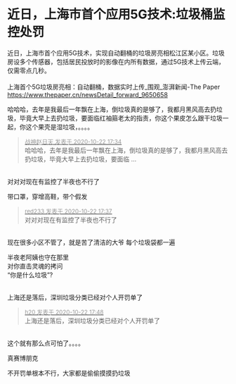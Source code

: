 # 近日，上海市首个应用5G技术:垃圾桶监控处罚


近日，上海市首个应用5G技术，实现自动翻桶的垃圾房亮相松江区某小区。垃圾房设多个传感器，包括居民投放时的影像在内所有数据，通过5G技术上传云端，仅需零点几秒。<br />
<br />
上海首个5G垃圾房亮相：自动翻桶，数据实时上传_围观_澎湃新闻-The Paper https://www.thepaper.cn/newsDetail_forward_9650658

哈哈哈，去年是我最后一年飘在上海，倒垃圾真的是够了，我都月黑风高去扔垃圾，毕竟大早上去扔垃圾，要面临红袖箍老太的指责，你这个果皮怎么跟干垃圾一起，你这个果壳是湿垃圾，。。。。

<div class="quote"><blockquote><font size="2"><a href="https://www.hostloc.com/forum.php?mod=redirect&amp;goto=findpost&amp;pid=9336982&amp;ptid=757246" target="_blank"><font color="#999999">战神赵日天 发表于 2020-10-22 17:34</font></a></font><br />
哈哈哈，去年是我最后一年飘在上海，倒垃圾真的是够了，我都月黑风高去扔垃圾，毕竟大早上去扔垃圾，要面临 ...</blockquote></div><br />
对对对现在有监控了半夜也不行了<img src="static/image/smiley/default/sad.gif" smilieid="2" border="0" alt="" />

带口罩，穿增高鞋，带个假发

<div class="quote"><blockquote><font size="2"><a href="https://www.hostloc.com/forum.php?mod=redirect&amp;goto=findpost&amp;pid=9336996&amp;ptid=757246" target="_blank"><font color="#999999">red233 发表于 2020-10-22 17:37</font></a></font><br />
对对对现在有监控了半夜也不行了</blockquote></div><br />
现在很多小区不管了，就是苦了清洁的大爷 每个垃圾袋都一遍

半夜老阿姨也守在那里<br />
对你直击灵魂的拷问 <br />
“你是什么垃圾”?

<img id="aimg_D52CZ" onclick="zoom(this, this.src, 0, 0, 0)" class="zoom" src="https://inews.gtimg.com/newsapp_bt/0/12601241890/1000" onmouseover="img_onmouseoverfunc(this)" onload="thumbImg(this)" border="0" alt="" /><br />
<br />
上海还是落后，深圳垃圾分类已经对个人开罚单了

<div class="quote"><blockquote><font size="2"><a href="https://www.hostloc.com/forum.php?mod=redirect&amp;goto=findpost&amp;pid=9337062&amp;ptid=757246" target="_blank"><font color="#999999">h20 发表于 2020-10-22 17:48</font></a></font><br />
上海还是落后，深圳垃圾分类已经对个人开罚单了</blockquote></div><br />
这个就有那么点可怕了。。。。

真赛博朋克 

不开罚单根本不行，大家都是偷偷摸摸扔垃圾
